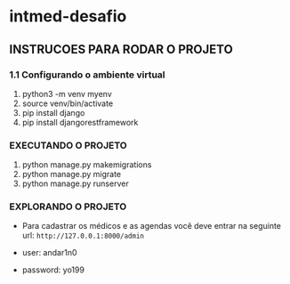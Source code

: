 # intmed-desafio
## INSTRUCOES PARA RODAR O PROJETO
### 1.1 Configurando o ambiente virtual
1. python3 -m venv myenv
2. source venv/bin/activate
3. pip install django
3. pip install djangorestframework

### EXECUTANDO O PROJETO
1. python manage.py makemigrations
2. python manage.py migrate
3. python manage.py runserver

### EXPLORANDO  O PROJETO 
* Para cadastrar os médicos e as agendas você deve entrar na seguinte url: `http://127.0.0.1:8000/admin`

* user: andar1n0

* password: yo199

